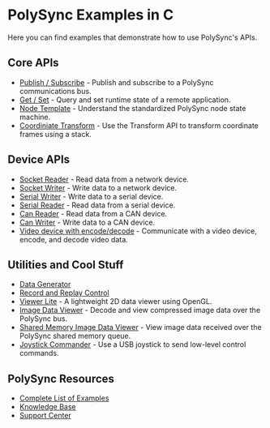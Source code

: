 # PolySync Examples in C

Here you can find examples that demonstrate how to use PolySync's APIs.

## Core APIs

- [Publish / Subscribe](https://github.com/PolySync/C-Examples/tree/master/reader_writer) - Publish and subscribe to a PolySync communications bus.
- [Get / Set](https://github.com/PolySync/C-Examples/tree/master/get_set) - Query and set runtime state of a remote application.
- [Node Template](https://github.com/PolySync/C-Examples/tree/master/node_template) - Understand the standardized PolySync node state machine.
- [Coordiniate Transform](https://github.com/PolySync/C-Examples/tree/master/single_transform) - Use the Transform API to transform coordinate frames using a stack.
 
## Device APIs

- [Socket Reader](https://github.com/PolySync/C-Examples/tree/master/socket_reader) - Read data from a network device. 
- [Socket Writer](https://github.com/PolySync/C-Examples/tree/master/socket_writer) - Write data to a network device.
- [Serial Writer](https://github.com/PolySync/C-Examples/tree/master/serial_writer) - Write data to a serial device.
- [Serial Reader](https://github.com/PolySync/C-Examples/tree/master/serial_reader) - Read data from a serial device.
- [Can Reader](https://github.com/PolySync/C-Examples/tree/master/can_reader) - Read data from a CAN device.
- [Can Writer](https://github.com/PolySync/C-Examples/tree/master/can_writer) - Write data to a CAN device.
- [Video device with encode/decode](https://github.com/PolySync/C-Examples/tree/master/video_encode_decode) - Communicate with a video device, encode, and decode video data.

## Utilities and Cool Stuff

- [Data Generator](https://github.com/PolySync/C-Examples/tree/master/data_generator) 
- [Record and Replay Control](https://github.com/PolySync/C-Examples/tree/master/rnr_control) 
- [Viewer Lite](https://github.com/PolySync/PolySync-C-Examples/tree/master/viewer_lite) - A lightweight 2D data viewer using OpenGL.
- [Image Data Viewer](https://github.com/PolySync/C-Examples/tree/master/image_data_viewer) - Decode and view compressed image data over the PolySync bus.
- [Shared Memory Image Data Viewer](https://github.com/PolySync/PolySync-C-Examples/blob/master/sharedmem_image_data_viewer/src/sharedmem_image_data_viewer.c) - View image data received over the PolySync shared memory queue.
- [Joystick Commander](https://github.com/PolySync/PolySync-C-Examples/tree/master/joystick_commander) - Use a USB joystick to send low-level control commands.



## PolySync Resources
- [Complete List of Examples](https://support.harbrick.com/hc/en-us/articles/216961138)
- [Knowledge Base](https://support.harbrick.com/hc/en-us)
- [Support Center](https://support.harbrick.com/)
